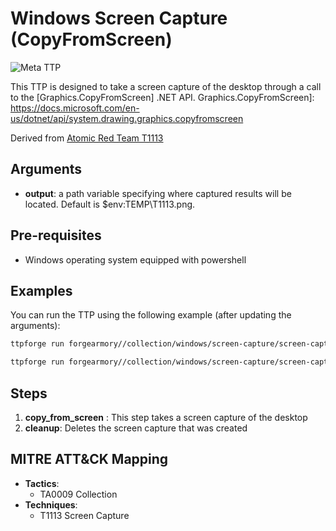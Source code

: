 # Windows Screen Capture (CopyFromScreen)

![Meta TTP](https://img.shields.io/badge/Meta_TTP-blue)

This TTP is designed to take a screen capture of the desktop through a call to the [Graphics.CopyFromScreen] .NET API.
Graphics.CopyFromScreen]: https://docs.microsoft.com/en-us/dotnet/api/system.drawing.graphics.copyfromscreen

Derived from [Atomic Red Team T1113](https://github.com/redcanaryco/atomic-red-team/blob/master/atomics/T1113/T1113.md#atomic-test-6---windows-screen-capture-copyfromscreen)

## Arguments
- **output**: a path variable specifying where captured results will be located. Default is $env:TEMP\T1113.png.

## Pre-requisites
- Windows operating system equipped with powershell

## Examples
You can run the TTP using the following example (after updating the arguments):
```bash
ttpforge run forgearmory//collection/windows/screen-capture/screen-capture.yaml
```
```bash
ttpforge run forgearmory//collection/windows/screen-capture/screen-capture.yaml --arg output=png\TTP.png
```

## Steps
1. **copy_from_screen** : This step takes a screen capture of the desktop
2. **cleanup**: Deletes the screen capture that was created

## MITRE ATT&CK Mapping

- **Tactics**:
    - TA0009 Collection
- **Techniques**:
    - T1113 Screen Capture
